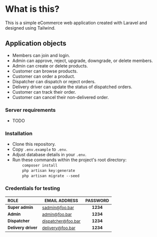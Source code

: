 
# What is this?
This is a simple eCommerce web application created with Laravel and designed using Tailwind.

## Application objects
* Members can join and login.
* Admin can approve, reject, upgrade, downgrade, or delete members.
* Admin can create or delete products.
* Customer can browse products.
* Customer can order a product.
* Dispatcher can dispatch or reject orders.
* Delivery driver can update the status of dispatched orders.
* Customer can track their order.
* Customer can cancel their non-delivered order.

### Server requirements
* TODO

### Installation
* Clone this repository.
* Copy `.env.example` to `.env`.
* Adjust database details in your `.env`.
* Run these commands within the project's root directory:\
       &nbsp;&nbsp;&nbsp;&nbsp;&nbsp;&nbsp;&nbsp;&nbsp;`composer install`\
       &nbsp;&nbsp;&nbsp;&nbsp;&nbsp;&nbsp;&nbsp;&nbsp;`php artisan key:generate`\
       &nbsp;&nbsp;&nbsp;&nbsp;&nbsp;&nbsp;&nbsp;&nbsp;`php artisan migrate --seed`

### Credentials for testing
| <sub>ROLE</sub>                | <sub>EMAIL ADDRESS</sub>      | <sub>PASSWORD</sub> |
|:-------------------------------|------------------------------|:-------------------:|
| __<sub>Super admin</sub>__     | <sub>sadmin@foo.bar<sub>     | __<sub>1234</sub>__ |
| __<sub>Admin</sub>__           | <sub>admin@foo.bar<sub>      | __<sub>1234</sub>__ |
| __<sub>Dispatcher</sub>__      | <sub>dispatcher@foo.bar<sub> | __<sub>1234</sub>__ |
| __<sub>Delivery driver</sub>__ | <sub>delivery@foo.bar<sub>   | __<sub>1234</sub>__ |
